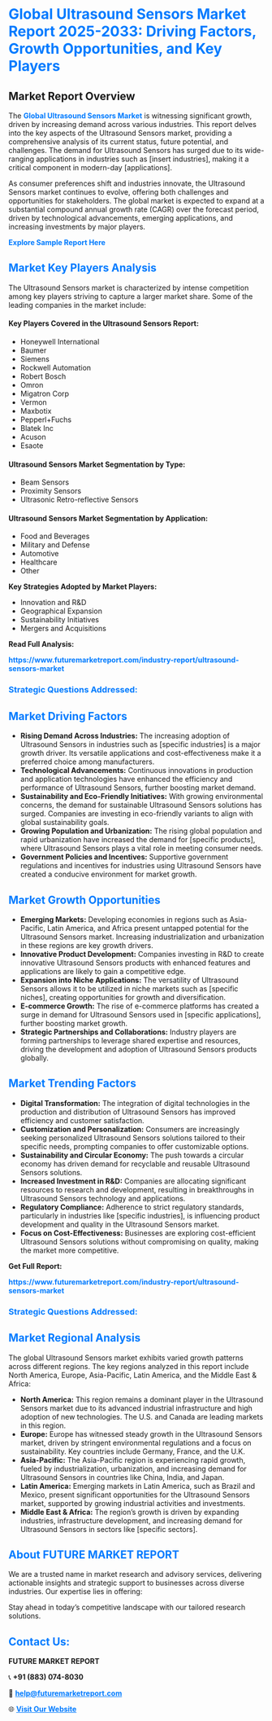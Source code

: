 <h1 style="color: #007BFF;">Global Ultrasound Sensors Market Report 2025-2033: Driving Factors, Growth Opportunities, and Key Players</h1>

<section id="overview">
<h2>Market Report Overview</h2>
<p>The <a href="https://www.futuremarketreport.com/industry-report/ultrasound-sensors-market" style="color: #007BFF; text-decoration: none;"><strong>Global Ultrasound Sensors Market</strong></a> is witnessing significant growth, driven by increasing demand across various industries. This report delves into the key aspects of the Ultrasound Sensors market, providing a comprehensive analysis of its current status, future potential, and challenges. The demand for Ultrasound Sensors has surged due to its wide-ranging applications in industries such as [insert industries], making it a critical component in modern-day [applications].</p>
<p>As consumer preferences shift and industries innovate, the Ultrasound Sensors market continues to evolve, offering both challenges and opportunities for stakeholders. The global market is expected to expand at a substantial compound annual growth rate (CAGR) over the forecast period, driven by technological advancements, emerging applications, and increasing investments by major players.</p>
</section>

<section id="overview">
<p><a href="https://www.futuremarketreport.com/request-sample/reportId=98063" style="color: #007BFF; text-decoration: none;"><strong>Explore Sample Report Here</strong></a></p>
</section>

<section id="key-players">
<h2 style="color: #007BFF;">Market Key Players Analysis</h2>
<p>The Ultrasound Sensors market is characterized by intense competition among key players striving to capture a larger market share. Some of the leading companies in the market include:</p>
<h4>Key Players Covered in the Ultrasound Sensors Report:</h4>
<ul><li>Honeywell International</li><li>Baumer</li><li>Siemens</li><li>Rockwell Automation</li><li>Robert Bosch</li><li>Omron</li><li>Migatron Corp</li><li>Vermon</li><li>Maxbotix</li><li>Pepperl+Fuchs</li><li>Blatek Inc</li><li>Acuson</li><li>Esaote</li></ul>
<h4>Ultrasound Sensors Market Segmentation by Type:</h4>
<ul><li>Beam Sensors</li><li>Proximity Sensors</li><li>Ultrasonic Retro-reflective Sensors</li></ul>

<h4>Ultrasound Sensors Market Segmentation by Application:</h4>
<ul><li>Food and Beverages</li><li>Military and Defense</li><li>Automotive</li><li>Healthcare</li><li>Other</li></ul>
<p><strong>Key Strategies Adopted by Market Players:</strong></p>
<ul>
<li>Innovation and R&D</li>
<li>Geographical Expansion</li>
<li>Sustainability Initiatives</li>
<li>Mergers and Acquisitions</li>
</ul>
</section>

<section>
<p><strong>Read Full Analysis: </strong></p><a href="https://www.futuremarketreport.com/industry-report/ultrasound-sensors-market" style="color: #007BFF; text-decoration: none;"><strong>https://www.futuremarketreport.com/industry-report/ultrasound-sensors-market</strong></a>
<h3 style="color: #007BFF;">Strategic Questions Addressed:</h3>
</section>

<section id="driving-factors">
<h2 style="color: #007BFF;">Market Driving Factors</h2>
<ul>
<li><strong>Rising Demand Across Industries:</strong> The increasing adoption of Ultrasound Sensors in industries such as [specific industries] is a major growth driver. Its versatile applications and cost-effectiveness make it a preferred choice among manufacturers.</li>
<li><strong>Technological Advancements:</strong> Continuous innovations in production and application technologies have enhanced the efficiency and performance of Ultrasound Sensors, further boosting market demand.</li>
<li><strong>Sustainability and Eco-Friendly Initiatives:</strong> With growing environmental concerns, the demand for sustainable Ultrasound Sensors solutions has surged. Companies are investing in eco-friendly variants to align with global sustainability goals.</li>
<li><strong>Growing Population and Urbanization:</strong> The rising global population and rapid urbanization have increased the demand for [specific products], where Ultrasound Sensors plays a vital role in meeting consumer needs.</li>
<li><strong>Government Policies and Incentives:</strong> Supportive government regulations and incentives for industries using Ultrasound Sensors have created a conducive environment for market growth.</li>
</ul>
</section>

<section id="growth-opportunities">
<h2 style="color: #007BFF;">Market Growth Opportunities</h2>
<ul>
<li><strong>Emerging Markets:</strong> Developing economies in regions such as Asia-Pacific, Latin America, and Africa present untapped potential for the Ultrasound Sensors market. Increasing industrialization and urbanization in these regions are key growth drivers.</li>
<li><strong>Innovative Product Development:</strong> Companies investing in R&D to create innovative Ultrasound Sensors products with enhanced features and applications are likely to gain a competitive edge.</li>
<li><strong>Expansion into Niche Applications:</strong> The versatility of Ultrasound Sensors allows it to be utilized in niche markets such as [specific niches], creating opportunities for growth and diversification.</li>
<li><strong>E-commerce Growth:</strong> The rise of e-commerce platforms has created a surge in demand for Ultrasound Sensors used in [specific applications], further boosting market growth.</li>
<li><strong>Strategic Partnerships and Collaborations:</strong> Industry players are forming partnerships to leverage shared expertise and resources, driving the development and adoption of Ultrasound Sensors products globally.</li>
</ul>
</section>

<section id="trending-factors">
<h2 style="color: #007BFF;">Market Trending Factors</h2>
<ul>
<li><strong>Digital Transformation:</strong> The integration of digital technologies in the production and distribution of Ultrasound Sensors has improved efficiency and customer satisfaction.</li>
<li><strong>Customization and Personalization:</strong> Consumers are increasingly seeking personalized Ultrasound Sensors solutions tailored to their specific needs, prompting companies to offer customizable options.</li>
<li><strong>Sustainability and Circular Economy:</strong> The push towards a circular economy has driven demand for recyclable and reusable Ultrasound Sensors solutions.</li>
<li><strong>Increased Investment in R&D:</strong> Companies are allocating significant resources to research and development, resulting in breakthroughs in Ultrasound Sensors technology and applications.</li>
<li><strong>Regulatory Compliance:</strong> Adherence to strict regulatory standards, particularly in industries like [specific industries], is influencing product development and quality in the Ultrasound Sensors market.</li>
<li><strong>Focus on Cost-Effectiveness:</strong> Businesses are exploring cost-efficient Ultrasound Sensors solutions without compromising on quality, making the market more competitive.</li>
</ul>
</section>

<section>
<p><strong>Get Full Report: </strong></p><a href="https://www.futuremarketreport.com/industry-report/ultrasound-sensors-market" style="color: #007BFF; text-decoration: none;"><strong>https://www.futuremarketreport.com/industry-report/ultrasound-sensors-market</strong></a>
<h3 style="color: #007BFF;">Strategic Questions Addressed:</h3>
</section>


<section id="regional-analysis">
<h2 style="color: #007BFF;">Market Regional Analysis</h2>
<p>The global Ultrasound Sensors market exhibits varied growth patterns across different regions. The key regions analyzed in this report include North America, Europe, Asia-Pacific, Latin America, and the Middle East & Africa:</p>
<ul>
<li><strong>North America:</strong> This region remains a dominant player in the Ultrasound Sensors market due to its advanced industrial infrastructure and high adoption of new technologies. The U.S. and Canada are leading markets in this region.</li>
<li><strong>Europe:</strong> Europe has witnessed steady growth in the Ultrasound Sensors market, driven by stringent environmental regulations and a focus on sustainability. Key countries include Germany, France, and the U.K.</li>
<li><strong>Asia-Pacific:</strong> The Asia-Pacific region is experiencing rapid growth, fueled by industrialization, urbanization, and increasing demand for Ultrasound Sensors in countries like China, India, and Japan.</li>
<li><strong>Latin America:</strong> Emerging markets in Latin America, such as Brazil and Mexico, present significant opportunities for the Ultrasound Sensors market, supported by growing industrial activities and investments.</li>
<li><strong>Middle East & Africa:</strong> The region’s growth is driven by expanding industries, infrastructure development, and increasing demand for Ultrasound Sensors in sectors like [specific sectors].</li>
</ul>
</section>

<footer>
<h2 style="color: #007BFF;">About FUTURE MARKET REPORT</h2>
<p>We are a trusted name in market research and advisory services, delivering actionable insights and strategic support to businesses across diverse industries. Our expertise lies in offering:</p>

<p>Stay ahead in today’s competitive landscape with our tailored research solutions.</p>

<h2 style="color: #007BFF;">Contact Us:</h2>
<p><strong>FUTURE MARKET REPORT</strong></p>
<p>📞 <strong>+91 (883) 074-8030</strong></p>
<p>📧 <strong><a href="mailto:help@futuremarketreport.com" style="color: #007BFF;">help@futuremarketreport.com</a></strong></p>
<p>🌐 <strong><a href="https://www.futuremarketreport.com/" style="color: #007BFF;">Visit Our Website</a></strong></p>
</footer>